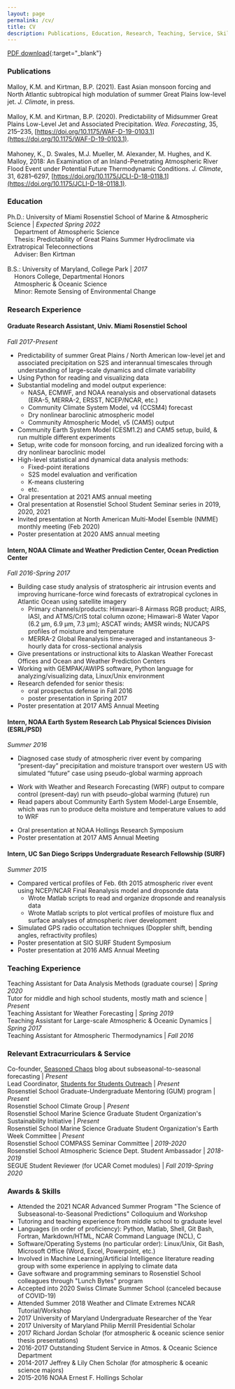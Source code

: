 ```yaml
---
layout: page
permalink: /cv/
title: CV
description: Publications, Education, Research, Teaching, Service, Skills.
---
```


[PDF download](/assets/pdf/KelseyMalloy_CV_2021.pdf){:target="_blank"}

### Publications

Malloy, K.M. and Kirtman, B.P. (2021). East Asian monsoon forcing and North Atlantic subtropical high modulation of summer Great Plains low-level jet. <i>J. Climate</i>, in press.
<br><br>
Malloy, K.M. and Kirtman, B.P. (2020).  Predictability of Midsummer Great Plains Low-Level Jet and Associated Precipitation. <i>Wea. Forecasting</i>, 35, 215–235, [https://doi.org/10.1175/WAF-D-19-0103.1](https://doi.org/10.1175/WAF-D-19-0103.1).
<br><br>
Mahoney, K., D. Swales, M.J. Mueller, M. Alexander, M. Hughes, and K. Malloy, 2018: An Examination of an Inland-Penetrating Atmospheric River Flood Event under Potential Future Thermodynamic Conditions. <i>J. Climate</i>, 31, 6281–6297, [https://doi.org/10.1175/JCLI-D-18-0118.1](https://doi.org/10.1175/JCLI-D-18-0118.1).

### Education
Ph.D.: University of Miami Rosenstiel School of Marine & Atmospheric Science | <i>Expected Spring 2022</i>
<br>&nbsp;&nbsp;&nbsp;&nbsp;Department of Atmospheric Science
<br>&nbsp;&nbsp;&nbsp;&nbsp;Thesis: Predictability of Great Plains Summer Hydroclimate via Extratropical Teleconnections
<br>&nbsp;&nbsp;&nbsp;&nbsp;Adviser: Ben Kirtman
<br><br>
B.S.: University of Maryland, College Park | <i>2017</i>
<br>&nbsp;&nbsp;&nbsp;&nbsp;Honors College, Departmental Honors
<br>&nbsp;&nbsp;&nbsp;&nbsp;Atmospheric & Oceanic Science
<br>&nbsp;&nbsp;&nbsp;&nbsp;Minor: Remote Sensing of Environmental Change

### Research Experience
#### Graduate Research Assistant, Univ. Miami Rosenstiel School 
<i>Fall 2017-Present</i>
+ Predictability of summer Great Plains / North American low-level jet and associated precipitation on S2S and interannual timescales through understanding of large-scale dynamics and climate variability
+ Using Python for reading and visualizing data
+ Substantial modeling and model output experience:
  -	NASA, ECMWF, and NOAA reanalysis and observational datasets (ERA-5, MERRA-2, ERSST, NCEP/NCAR, etc.)
  -	Community Climate System Model, v4 (CCSM4) forecast
  -	Dry nonlinear baroclinic atmospheric model 
  -	Community Atmospheric Model, v5 (CAM5) output
+ Community Earth System Model (CESM1.2) and CAM5 setup, build, & run multiple different experiments
+ Setup, write code for monsoon forcing, and run idealized forcing with a dry nonlinear baroclinic model
+ High-level statistical and dynamical data analysis methods:
   - Fixed-point iterations
   - S2S model evaluation and verification
   - K-means clustering
   - etc.
+ Oral presentation at 2021 AMS annual meeting
+ Oral presentation at Rosenstiel School Student Seminar series in 2019, 2020, 2021
+ Invited presentation at North American Multi-Model Esemble (NMME) monthly meeting (Feb 2020)
+ Poster presentation at 2020 AMS annual meeting

#### Intern, NOAA Climate and Weather Prediction Center, Ocean Prediction Center 
<i>Fall 2016-Spring 2017</i>
+ Building case study analysis of stratospheric air intrusion events and improving hurricane-force wind forecasts of extratropical cyclones in Atlantic Ocean using satellite imagery
  - Primary channels/products: Himawari-8 Airmass RGB product; AIRS, IASI, and ATMS/CrIS total column ozone; Himawari-8 Water Vapor (6.2 μm, 6.9 μm, 7.3 μm); ASCAT winds; AMSR winds; NUCAPS profiles of moisture and temperature
  -	MERRA-2 Global Reanalysis time-averaged and instantaneous 3-hourly data for cross-sectional analysis
+ Give presentations or instructional kits to Alaskan Weather Forecast Offices and Ocean and Weather Prediction Centers
+ Working with GEMPAK/AWIPS software, Python language for analyzing/visualizing data, Linux/Unix environment
+ Research defended for senior thesis: 
  - oral prospectus defense in Fall 2016 
  - poster presentation in Spring 2017
+ Poster presentation at 2017 AMS Annual Meeting

#### Intern, NOAA Earth System Research Lab Physical Sciences Division (ESRL/PSD) 
<i>Summer 2016</i>
+	Diagnosed case study of atmospheric river event by comparing “present-day” precipitation and moisture transport over western US with simulated “future” case using pseudo-global warming approach
  - Work with Weather and Research Forecasting (WRF) output to compare control (present-day) run with pseudo-global warming (future) run
  -	Read papers about Community Earth System Model-Large Ensemble, which was run to produce delta moisture and temperature values to add to WRF
+ Oral presentation at NOAA Hollings Research Symposium
+ Poster presentation at 2017 AMS Annual Meeting

#### Intern, UC San Diego Scripps Undergraduate Research Fellowship (SURF)
<i>Summer 2015</i>
+ Compared vertical profiles of Feb. 6th 2015 atmospheric river event using NCEP/NCAR Final Reanalysis model and dropsonde data
  - Wrote Matlab scripts to read and organize dropsonde and reanalysis data
  - Wrote Matlab scripts to plot vertical profiles of moisture flux and surface analyses of atmospheric river development
+	Simulated GPS radio occultation techniques (Doppler shift, bending angles, refractivity profiles)
+	Poster presentation at SIO SURF Student Symposium
+	Poster presentation at 2016 AMS Annual Meeting
  
### Teaching Experience
Teaching Assistant for Data Analysis Methods (graduate course) | <i>Spring 2020</i>
<br>Tutor for middle and high school students, mostly math and science | <i>Present</i>
<br>Teaching Assistant for Weather Forecasting | <i>Spring 2019</i>
<br>Teaching Assistant for Large-scale Atmospheric & Oceanic Dynamics | <i>Spring 2017</i>
<br>Teaching Assistant for Atmospheric Thermodynamics	| <i>Fall 2016</i>

### Relevant Extracurriculars & Service
Co-founder, [Seasoned Chaos](https://seasonedchaos.github.io) blog about subseasonal-to-seasonal forecasting | <i>Present</i>
<br>Lead Coordinator, [Students for Students Outreach](https://www.rsmas.miami.edu/community-and-giving/outreach/students-for-students-outreach-program/index.html) | <i>Present</i>
<br>Rosenstiel School Graduate-Undergraduate Mentoring (GUM) program | <i>Present</i>
<br>Rosenstiel School Climate Group | <i>Present</i>
<br>Rosenstiel School Marine Science Graduate Student Organization's Sustainability Initiative | <i>Present</i>
<br>Rosenstiel School Marine Science Graduate Student Organization's Earth Week Committee | <i>Present</i>
<br>Rosenstiel School COMPASS Seminar Committee | <i>2019-2020</i>
<br>Rosenstiel School Atmospheric Science Dept. Student Ambassador | <i>2018-2019</i>
<br>SEGUE Student Reviewer (for UCAR Comet modules) | <i>Fall 2019-Spring 2020</i>

### Awards & Skills
* Attended the 2021 NCAR Advanced Summer Program "The Science of Subseasonal-to-Seasonal Predictions" Colloquium and Workshop
* Tutoring and teaching experience from middle school to graduate level
* Languages (in order of proficiency): Python, Matlab, Shell, Git Bash, Fortran, Markdown/HTML, NCAR Command Language (NCL), C
* Software/Operating Systems (no particular order): Linux/Unix, Git Bash, Microsoft Office (Word, Excel, Powerpoint, etc.)
* Involved in Machine Learning/Artificial Intelligence literature reading group with some experience in applying to climate data
* Gave software and programming seminars to Rosenstiel School colleagues through "Lunch Bytes" program
* Accepted into 2020 Swiss Climate Summer School (canceled because of COVID-19)
* Attended Summer 2018 Weather and Climate Extremes NCAR Tutorial/Workshop
* 2017 University of Maryland Undergraduate Researcher of the Year
* 2017 University of Maryland Philip Merrill Presidential Scholar
* 2017 Richard Jordan Scholar (for atmospheric & oceanic science senior thesis presentations)
* 2016-2017 Outstanding Student Service in Atmos. & Oceanic Science Department
* 2014-2017 Jeffrey & Lily Chen Scholar (for atmospheric & oceanic science majors)
* 2015-2016 NOAA Ernest F. Hollings Scholar
<br><br>
<div class="img_row">
    <img class="col three left" src="{{ site.baseurl }}/assets/img/miamibeach.jpg" alt="" title="Miami Beach skyline with sunset"/>
</div>

